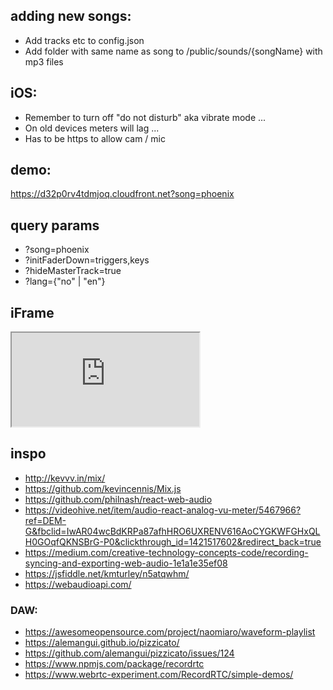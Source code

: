 ## adding new songs:

- Add tracks etc to config.json
- Add folder with same name as song to /public/sounds/{songName} with mp3 files

## iOS:

- Remember to turn off "do not disturb" aka vibrate mode ...
- On old devices meters will lag ...
- Has to be https to allow cam / mic

## demo:

https://d32p0rv4tdmjoq.cloudfront.net?song=phoenix

## query params

- ?song=phoenix
- ?initFaderDown=triggers,keys
- ?hideMasterTrack=true
- ?lang={"no" | "en"}

## iFrame

<iframe
  allow="camera;microphone"
  src="https://d32p0rv4tdmjoq.cloudfront.net/?song=stokkmaur">
</iframe>

## inspo

- http://kevvv.in/mix/
- https://github.com/kevincennis/Mix.js
- https://github.com/philnash/react-web-audio
- https://videohive.net/item/audio-react-analog-vu-meter/5467966?ref=DEM-G&fbclid=IwAR04wcBdKRPa87afhHRO6UXRENV616AoCYGKWFGHxQLH0GOqfQKNSBrG-P0&clickthrough_id=1421517602&redirect_back=true
- https://medium.com/creative-technology-concepts-code/recording-syncing-and-exporting-web-audio-1e1a1e35ef08
- https://jsfiddle.net/kmturley/n5atqwhm/
- https://webaudioapi.com/

### DAW:

- https://awesomeopensource.com/project/naomiaro/waveform-playlist
- https://alemangui.github.io/pizzicato/
- https://github.com/alemangui/pizzicato/issues/124
- https://www.npmjs.com/package/recordrtc
- https://www.webrtc-experiment.com/RecordRTC/simple-demos/
